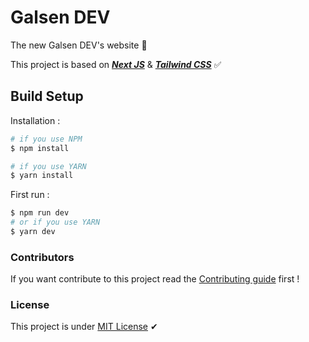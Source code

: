 # Galsen DEV

The new Galsen DEV's website 🎉

This project is based on ***[Next JS](https://nextjs.org)*** & ***[Tailwind CSS](https://tailwindcss.com)*** ✅

## Build Setup

Installation :

```bash
# if you use NPM
$ npm install

# if you use YARN
$ yarn install
```

First run :

```bash
$ npm run dev
# or if you use YARN
$ yarn dev
```

### Contributors

If you want contribute to this project read the [Contributing guide](CONTRIBUTING) first !

### License

This project is under [MIT License](LICENSE) ✔
